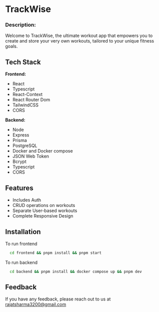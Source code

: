 # TrackWise

### Description:

Welcome to TrackWise, the ultimate workout app that empowers you to create and store your very own workouts, tailored to your unique fitness goals.

## Tech Stack

**Frontend:**

- React
- Typescript
- React-Context
- React Router Dom
- TailwindCSS
- CORS

**Backend:**

- Node
- Express
- Prisma
- PostgreSQL
- Docker and Docker compose
- JSON Web Token
- Bcrypt
- Typescript
- CORS

## Features

- Includes Auth
- CRUD operations on workouts
- Separate User-based workouts
- Complete Responsive Design

## Installation

To run frontend

```bash
  cd frontend && pnpm install && pnpm start
```

To run backend

```bash
  cd backend && pnpm install && docker compose up && pnpm dev
```

## Feedback

If you have any feedback, please reach out to us at rajatsharma3200@gmail.com
